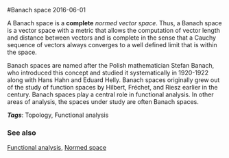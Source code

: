 
#Banach space
2016-06-01

A Banach space is a **complete** *normed vector space*. Thus, a Banach space is a vector space with a metric that allows the computation of vector length and distance between vectors and is complete in the sense that a Cauchy sequence of vectors always converges to a well defined limit that is within the space.

Banach spaces are named after the Polish mathematician Stefan Banach, who introduced this concept and studied it systematically in 1920-1922 along with Hans Hahn and Eduard Helly. Banach spaces originally grew out of the study of function spaces by Hilbert, Fréchet, and Riesz earlier in the century. Banach spaces play a central role in functional analysis. In other areas of analysis, the spaces under study are often Banach spaces.

***Tags***: Topology, Functional analysis

### See also
[Functional analysis](/functional_analysis), [Normed space](/normed_space)

